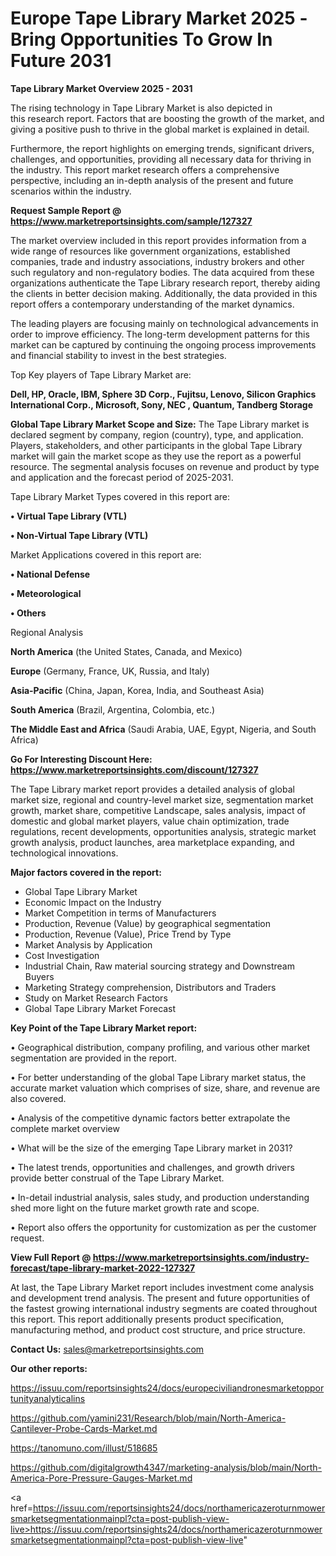 # Europe Tape Library Market 2025 -Bring Opportunities To Grow In Future 2031

<Strong> Tape Library Market Overview 2025 - 2031</strong>

The rising technology in Tape Library Market is also depicted in this research report. Factors that are boosting the growth of the market, and giving a positive push to thrive in the global market is explained in detail.

Furthermore, the report highlights on emerging trends, significant drivers, challenges, and opportunities, providing all necessary data for thriving in the industry. This report market research offers a comprehensive perspective, including an in-depth analysis of the present and future scenarios within the industry.

<strong>Request Sample Report @ <a href=https://www.marketreportsinsights.com/sample/127327>https://www.marketreportsinsights.com/sample/127327</a></strong>

The market overview included in this report provides information from a wide range of resources like government organizations, established companies, trade and industry associations, industry brokers and other such regulatory and non-regulatory bodies. The data acquired from these organizations authenticate the Tape Library research report, thereby aiding the clients in better decision making. Additionally, the data provided in this report offers a contemporary understanding of the market dynamics.

The leading players are focusing mainly on technological advancements in order to improve efficiency. The long-term development patterns for this market can be captured by continuing the ongoing process improvements and financial stability to invest in the best strategies.

Top Key players of Tape Library Market are:

<strong>Dell, HP, Oracle, IBM, Sphere 3D Corp., Fujitsu, Lenovo, Silicon Graphics International Corp., Microsoft, Sony, NEC , Quantum, Tandberg Storage</strong>

<strong><b>Global Tape Library Market Scope and Size:</b></strong>
The Tape Library market is declared segment by company, region (country), type, and application. Players, stakeholders, and other participants in the global Tape Library market will gain the market scope as they use the report as a powerful resource. The segmental analysis focuses on revenue and product by type and application and the forecast period of 2025-2031.

Tape Library Market Types covered in this report are:

<strong>• Virtual Tape Library (VTL)

• Non-Virtual Tape Library (VTL)</strong>

Market Applications covered in this report are:

<strong>• National Defense

• Meteorological

• Others</strong> 

Regional Analysis

<strong>North America</strong> (the United States, Canada, and Mexico)

<strong>Europe</strong> (Germany, France, UK, Russia, and Italy)

<strong>Asia-Pacific</strong> (China, Japan, Korea, India, and Southeast Asia)

<strong>South America</strong> (Brazil, Argentina, Colombia, etc.)

<strong>The Middle East and Africa</strong> (Saudi Arabia, UAE, Egypt, Nigeria, and South Africa)

<strong>Go For Interesting Discount Here: <a href=https://www.marketreportsinsights.com/discount/127327>https://www.marketreportsinsights.com/discount/127327</a></strong>

The Tape Library market report provides a detailed analysis of global market size, regional and country-level market size, segmentation market growth, market share, competitive Landscape, sales analysis, impact of domestic and global market players, value chain optimization, trade regulations, recent developments, opportunities analysis, strategic market growth analysis, product launches, area marketplace expanding, and technological innovations.

<strong><b>Major factors covered in the report:</b></strong>
<ul>
  <li>Global Tape Library Market </li>
  <li>Economic Impact on the Industry</li>
  <li>Market Competition in terms of Manufacturers</li>
  <li>Production, Revenue (Value) by geographical segmentation</li>
  <li>Production, Revenue (Value), Price Trend by Type</li>
  <li>Market Analysis by Application</li>
  <li>Cost Investigation</li>
  <li>Industrial Chain, Raw material sourcing strategy and Downstream Buyers</li>
  <li>Marketing Strategy comprehension, Distributors and Traders</li>
  <li>Study on Market Research Factors</li>
  <li>Global Tape Library Market Forecast</li>
</ul>

<strong><b>Key Point of the Tape Library Market report:</b></strong>

• Geographical distribution, company profiling, and various other market segmentation are provided in the report.

• For better understanding of the global Tape Library market status, the accurate market valuation which comprises of size, share, and revenue are also covered.

• Analysis of the competitive dynamic factors better extrapolate the complete market overview

• What will be the size of the emerging Tape Library market in 2031?

• The latest trends, opportunities and challenges, and growth drivers provide better construal of the Tape Library Market.

• In-detail industrial analysis, sales study, and production understanding shed more light on the future market growth rate and scope.

• Report also offers the opportunity for customization as per the customer request.

<strong><b>View Full Report @ <a href=https://www.marketreportsinsights.com/industry-forecast/tape-library-market-2022-127327>https://www.marketreportsinsights.com/industry-forecast/tape-library-market-2022-127327</a></b></strong>


At last, the Tape Library Market report includes investment come analysis and development trend analysis. The present and future opportunities of the fastest growing international industry segments are coated throughout this report. This report additionally presents product specification, manufacturing method, and product cost structure, and price structure.

<strong>Contact Us:</strong>
sales@marketreportsinsights.com

<strong>Our other reports:</strong>

<a href=https://issuu.com/reportsinsights24/docs/europeciviliandronesmarketopportunityanalyticalins>https://issuu.com/reportsinsights24/docs/europeciviliandronesmarketopportunityanalyticalins</a>

<a href=https://github.com/yamini231/Research/blob/main/North-America-Cantilever-Probe-Cards-Market.md>https://github.com/yamini231/Research/blob/main/North-America-Cantilever-Probe-Cards-Market.md</a>

<a href=https://tanomuno.com/illust/518685>https://tanomuno.com/illust/518685</a>

<a href=https://github.com/digitalgrowth4347/marketing-analysis/blob/main/North-America-Pore-Pressure-Gauges-Market.md>https://github.com/digitalgrowth4347/marketing-analysis/blob/main/North-America-Pore-Pressure-Gauges-Market.md</a>

<a href=https://issuu.com/reportsinsights24/docs/northamericazeroturnmowersmarketsegmentationmainpl?cta=post-publish-view-live>https://issuu.com/reportsinsights24/docs/northamericazeroturnmowersmarketsegmentationmainpl?cta=post-publish-view-live</a>"
